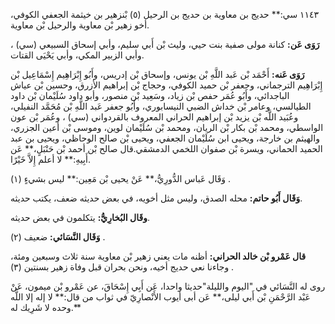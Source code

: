 ١١٤٣ سي:** حديج بن معاوية بن حديج بن الرحيل (٥) بْنزهير بن خيثمة الجعفي الكوفي، أخو زهير بْن معاوية والرحيل بْن معاوية.

**رَوَى عَن:** كنانة مولى صفية بنت حيي، وليث بْن أَبي سليم، وأبي إسحاق السبيعي (سي) ، وأبي الزبير المكي، وأبي يَحْيَى القتات.

**رَوَى عَنه:** أَحْمَد بْن عَبد اللَّهِ بْن يونس، وإسحاق بْن إدريس، وأَبُو إِبْرَاهِيم إِسْمَاعِيل بْن إِبْرَاهِيم الترجماني، وجعفر بْن حميد الكوفي، وحجاج بْن إبراهيم الأزرق، وحسين بْن عياش الباجدائي، وأَبُو عُمَر حفص بْن زياد، وسَعِيد بْن منصور، وأبو داود سُلَيْمان بْن داود الطيالسي، وعامر بْن خداش الضبي النيسابوري، وأَبُو جعفر عَبد اللَّهِ بْن مُحَمَّد النفيلي، وعُبَيد اللَّه بْن يزيد بْن إبراهيم الحراني المعروف بالقردواني (سي) ، وعُمَر بْن عون الواسطي، ومحمد بْن بكار بْن الريان، ومحمد بْن سُلَيْمان لوين، وموسى بْن أعين الجزري، والهيثم بن خارجة، ويحيى ابن سُلَيْمان الجعفي، ويحيى بْن صالح الوحاظي، ويحيى بن عبد الحميد الحماني، ويسرة بْن صفوان اللخمي الدمشقي.قال صالح بْن أحمد بْن حَنْبَلٍ،** عَن أَبِيهِ:** لا أعلم إِلاَّ خَيْرًا.

وَقَال عَباس الدُّورِيُّ،** عَنْ يحيى بْن مَعِين:** ليس بشيءٍ (١) .

**وَقَال أَبُو حاتم:** محله الصدق، وليس مثل أخويه، في بعض حديثه ضعف، يكتب حديثه.

**وقَال البُخارِيُّ:** يتكلمون في بعض حديثه.

**وَقَال النَّسَائي:** ضعيف (٢) .

**قال عَمْرو بْن خالد الحراني:** أظنه مات يعني زهير بْن معاوية سنة ثلاث وسبعين ومئة، وجاءنا نعي حديج أخيه، ونحن بحران قبل وفاة زهير بسنتين (٣) .

روى له النَّسَائي في "اليوم والليلة"حديثا واحدا، عَن أَبِي إِسْحَاقَ، عن عَمْرو بْن ميمون، عَنْ عَبْد الرَّحْمَنِ بْن أَبي ليلى،** عَن أبى أيوب الأَنْصارِيّ في ثواب من قال:** لا إله إلا اللَّه وحده لا شَرِيك له.**